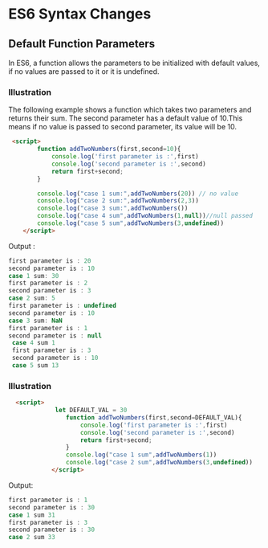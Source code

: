 # ES6 Syntax Changes

## Default Function Parameters

In ES6, a function allows the parameters to be initialized with default values, if no values are passed to it or it is undefined.

### Illustration

The following example shows a function which takes two parameters and returns their sum. The second parameter has a default value of 10.This means if no value is passed to second parameter, its value will be 10.


```html
 <script>
        function addTwoNumbers(first,second=10){
            console.log('first parameter is :',first)
            console.log('second parameter is :',second)
            return first+second;
        }

        console.log("case 1 sum:",addTwoNumbers(20)) // no value
        console.log("case 2 sum:",addTwoNumbers(2,3))
        console.log("case 3 sum:",addTwoNumbers())
        console.log("case 4 sum",addTwoNumbers(1,null))//null passed 
        console.log("case 5 sum",addTwoNumbers(3,undefined))
    </script>

```

Output  :

```js
first parameter is : 20
second parameter is : 10
case 1 sum: 30
first parameter is : 2
second parameter is : 3
case 2 sum: 5
first parameter is : undefined
second parameter is : 10
case 3 sum: NaN
first parameter is : 1
second parameter is : null
 case 4 sum 1
 first parameter is : 3
 second parameter is : 10
 case 5 sum 13
```

### Illustration

```html
  <script>
             let DEFAULT_VAL = 30
                function addTwoNumbers(first,second=DEFAULT_VAL){
                    console.log('first parameter is :',first)
                    console.log('second parameter is :',second)
                    return first+second;
                }
                console.log("case 1 sum",addTwoNumbers(1))
                console.log("case 2 sum",addTwoNumbers(3,undefined))
            </script>
```

Output: 

```js
first parameter is : 1
second parameter is : 30
case 1 sum 31
first parameter is : 3
second parameter is : 30
case 2 sum 33

```
